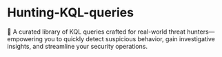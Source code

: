 # Hunting-KQL-queries
🚀 A curated library of KQL queries crafted for real-world threat hunters—empowering you to quickly detect suspicious behavior, gain investigative insights, and streamline your security operations.
